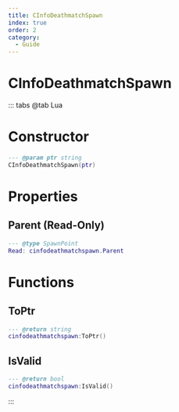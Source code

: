 ```yaml
---
title: CInfoDeathmatchSpawn
index: true
order: 2
category:
  - Guide
---
```


# CInfoDeathmatchSpawn

::: tabs
@tab Lua
# Constructor
```lua
--- @param ptr string
CInfoDeathmatchSpawn(ptr)
```
# Properties
## Parent (Read-Only)
```lua
--- @type SpawnPoint
Read: cinfodeathmatchspawn.Parent
```
# Functions
## ToPtr
```lua
--- @return string
cinfodeathmatchspawn:ToPtr()
```
## IsValid
```lua
--- @return bool
cinfodeathmatchspawn:IsValid()
```

:::